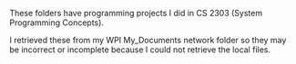 These folders have programming projects I did in CS 2303 (System Programming Concepts).

I retrieved these from my WPI My_Documents network folder so they may be incorrect or incomplete because I could not retrieve the local files.
